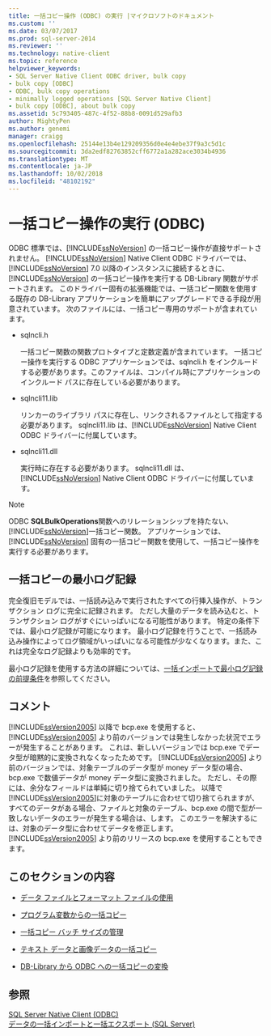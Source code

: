 ```yaml
---
title: 一括コピー操作 (ODBC) の実行 |マイクロソフトのドキュメント
ms.custom: ''
ms.date: 03/07/2017
ms.prod: sql-server-2014
ms.reviewer: ''
ms.technology: native-client
ms.topic: reference
helpviewer_keywords:
- SQL Server Native Client ODBC driver, bulk copy
- bulk copy [ODBC]
- ODBC, bulk copy operations
- minimally logged operations [SQL Server Native Client]
- bulk copy [ODBC], about bulk copy
ms.assetid: 5c793405-487c-4f52-88b8-0091d529afb3
author: MightyPen
ms.author: genemi
manager: craigg
ms.openlocfilehash: 25144e13b4e129209356d0e4e4ebe37f9a3c5d1c
ms.sourcegitcommit: 3da2edf82763852cff6772a1a282ace3034b4936
ms.translationtype: MT
ms.contentlocale: ja-JP
ms.lasthandoff: 10/02/2018
ms.locfileid: "48102192"
---
```

# <a name="performing-bulk-copy-operations-odbc"></a>一括コピー操作の実行 (ODBC)
  ODBC 標準では、[!INCLUDE[ssNoVersion](../../includes/ssnoversion-md.md)] の一括コピー操作が直接サポートされません。 [!INCLUDE[ssNoVersion](../../includes/ssnoversion-md.md)] Native Client ODBC ドライバーでは、[!INCLUDE[ssNoVersion](../../includes/ssnoversion-md.md)] 7.0 以降のインスタンスに接続するときに、[!INCLUDE[ssNoVersion](../../includes/ssnoversion-md.md)] の一括コピー操作を実行する DB-Library 関数がサポートされます。 このドライバー固有の拡張機能では、一括コピー関数を使用する既存の DB-Library アプリケーションを簡単にアップグレードできる手段が用意されています。 次のファイルには、一括コピー専用のサポートが含まれています。  
  
-   sqlncli.h  
  
     一括コピー関数の関数プロトタイプと定数定義が含まれています。 一括コピー操作を実行する ODBC アプリケーションでは、sqlncli.h をインクルードする必要があります。このファイルは、コンパイル時にアプリケーションのインクルード パスに存在している必要があります。  
  
-   sqlncli11.lib  
  
     リンカーのライブラリ パスに存在し、リンクされるファイルとして指定する必要があります。 sqlncli11.lib は、[!INCLUDE[ssNoVersion](../../includes/ssnoversion-md.md)] Native Client ODBC ドライバーに付属しています。  
  
-   sqlncli11.dll  
  
     実行時に存在する必要があります。 sqlncli11.dll は、[!INCLUDE[ssNoVersion](../../includes/ssnoversion-md.md)] Native Client ODBC ドライバーに付属しています。  
  
> [!NOTE]  
>  ODBC **SQLBulkOperations**関数へのリレーションシップを持たない、[!INCLUDE[ssNoVersion](../../includes/ssnoversion-md.md)]一括コピー関数。 アプリケーションでは、[!INCLUDE[ssNoVersion](../../includes/ssnoversion-md.md)] 固有の一括コピー関数を使用して、一括コピー操作を実行する必要があります。  
  
## <a name="minimally-logging-bulk-copies"></a>一括コピーの最小ログ記録  
 完全復旧モデルでは、一括読み込みで実行されたすべての行挿入操作が、トランザクション ログに完全に記録されます。 ただし大量のデータを読み込むと、トランザクション ログがすぐにいっぱいになる可能性があります。 特定の条件下では、最小ログ記録が可能になります。 最小ログ記録を行うことで、一括読み込み操作によってログ領域がいっぱいになる可能性が少なくなります。また、これは完全なログ記録よりも効率的です。  
  
 最小ログ記録を使用する方法の詳細については、[一括インポートで最小ログ記録の前提条件](../import-export/prerequisites-for-minimal-logging-in-bulk-import.md)を参照してください。  
  
## <a name="remarks"></a>コメント  
 [!INCLUDE[ssVersion2005](../../includes/ssversion2005-md.md)] 以降で bcp.exe を使用すると、[!INCLUDE[ssVersion2005](../../includes/ssversion2005-md.md)] より前のバージョンでは発生しなかった状況でエラーが発生することがあります。 これは、新しいバージョンでは bcp.exe でデータ型が暗黙的に変換されなくなったためです。 [!INCLUDE[ssVersion2005](../../includes/ssversion2005-md.md)] より前のバージョンでは、対象テーブルのデータ型が money データ型の場合、bcp.exe で数値データが money データ型に変換されました。 ただし、その際には、余分なフィールドは単純に切り捨てられていました。 以降で[!INCLUDE[ssVersion2005](../../includes/ssversion2005-md.md)]に対象のテーブルに合わせて切り捨てられますが、すべてのデータがある場合、ファイルと対象のテーブル、bcp.exe の間で型が一致しないデータのエラーが発生する場合は、します。 このエラーを解決するには、対象のデータ型に合わせてデータを修正します。 [!INCLUDE[ssVersion2005](../../includes/ssversion2005-md.md)] より前のリリースの bcp.exe を使用することもできます。  
  
## <a name="in-this-section"></a>このセクションの内容  
  
-   [データ ファイルとフォーマット ファイルの使用](using-data-files-and-format-files.md)  
  
-   [プログラム変数からの一括コピー](bulk-copying-from-program-variables.md)  
  
-   [一括コピー バッチ サイズの管理](managing-bulk-copy-batch-sizes.md)  
  
-   [テキスト データと画像データの一括コピー](bulk-copying-text-and-image-data.md)  
  
-   [DB-Library から ODBC への一括コピーの変換](converting-from-db-library-to-odbc-bulk-copy.md)  
  
## <a name="see-also"></a>参照  
 [SQL Server Native Client &#40;ODBC&#41;](../native-client/odbc/sql-server-native-client-odbc.md)   
 [データの一括インポートと一括エクスポート &#40;SQL Server&#41;](../import-export/bulk-import-and-export-of-data-sql-server.md)  
  
  
